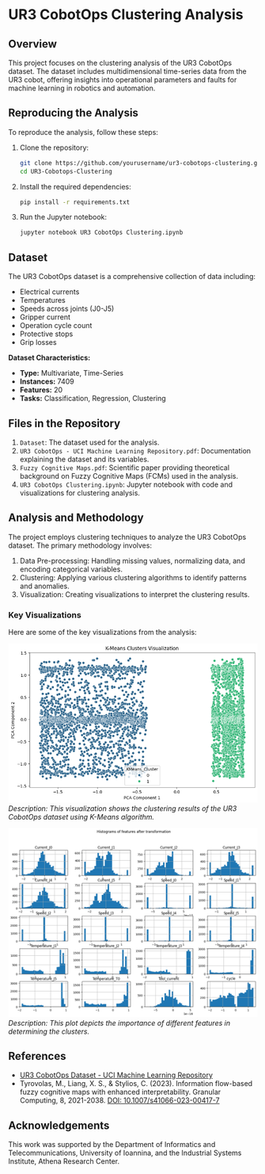 # UR3 CobotOps Clustering Analysis

## Overview
This project focuses on the clustering analysis of the UR3 CobotOps dataset. The dataset includes multidimensional time-series data from the UR3 cobot, offering insights into operational parameters and faults for machine learning in robotics and automation.

## Reproducing the Analysis
To reproduce the analysis, follow these steps:

1. Clone the repository:
    ```sh
    git clone https://github.com/yourusername/ur3-cobotops-clustering.git
    cd UR3-Cobotops-Clustering
    ```

2. Install the required dependencies:
    ```sh
    pip install -r requirements.txt
    ```

3. Run the Jupyter notebook:
    ```sh
    jupyter notebook UR3 CobotOps Clustering.ipynb
    ```
## Dataset
The UR3 CobotOps dataset is a comprehensive collection of data including:
- Electrical currents
- Temperatures
- Speeds across joints (J0-J5)
- Gripper current
- Operation cycle count
- Protective stops
- Grip losses

**Dataset Characteristics:**
- **Type:** Multivariate, Time-Series
- **Instances:** 7409
- **Features:** 20
- **Tasks:** Classification, Regression, Clustering

## Files in the Repository
1. `Dataset`: The dataset used for the analysis.
2. `UR3 CobotOps - UCI Machine Learning Repository.pdf`: Documentation explaining the dataset and its variables.
3. `Fuzzy Cognitive Maps.pdf`: Scientific paper providing theoretical background on Fuzzy Cognitive Maps (FCMs) used in the analysis.
4. `UR3 CobotOps Clustering.ipynb`: Jupyter notebook with code and visualizations for clustering analysis.

## Analysis and Methodology
The project employs clustering techniques to analyze the UR3 CobotOps dataset. The primary methodology involves:
1. Data Pre-processing: Handling missing values, normalizing data, and encoding categorical variables.
2. Clustering: Applying various clustering algorithms to identify patterns and anomalies.
3. Visualization: Creating visualizations to interpret the clustering results.

### Key Visualizations
Here are some of the key visualizations from the analysis:

![Clustering Results](images/clustering_results.png)
*Description: This visualization shows the clustering results of the UR3 CobotOps dataset using K-Means algorithm.*

![Feature Importance](images/feature_importance.png)
*Description: This plot depicts the importance of different features in determining the clusters.*

## References
- [UR3 CobotOps Dataset - UCI Machine Learning Repository](https://archive.ics.uci.edu/dataset/963/ur3+cobotops)
- Tyrovolas, M., Liang, X. S., & Stylios, C. (2023). Information flow-based fuzzy cognitive maps with enhanced interpretability. Granular Computing, 8, 2021-2038. [DOI: 10.1007/s41066-023-00417-7](https://doi.org/10.1007/s41066-023-00417-7)

## Acknowledgements
This work was supported by the Department of Informatics and Telecommunications, University of Ioannina, and the Industrial Systems Institute, Athena Research Center.
